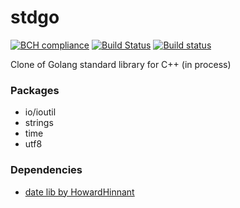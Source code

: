 # stdgo

[![BCH compliance](https://bettercodehub.com/edge/badge/goforbroke1006/gfb-stdgo?branch=master)](https://bettercodehub.com/)
[![Build Status](https://travis-ci.org/goforbroke1006/gfb-stdgo.svg?branch=master)](https://travis-ci.org/goforbroke1006/gfb-stdgo)
[![Build status](https://ci.appveyor.com/api/projects/status/xkuky8gxvxaliruf?svg=true)](https://ci.appveyor.com/project/goforbroke1006/gfb-stdgo)

Clone of Golang standard library for C++ (in process)

### Packages

* io/ioutil
* strings
* time
* utf8


### Dependencies

* [date lib by HowardHinnant](https://github.com/HowardHinnant/date)